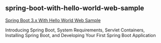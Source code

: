 ## spring-boot-with-hello-world-web-sample

[Spring Boot 3.x With Hello World Web Sample](https://xingyun.blog.csdn.net/article/details/128056208)

Introducing Spring Boot, System Requirements, Servlet Containers, Installing Spring Boot, and Developing Your First Spring Boot Application
